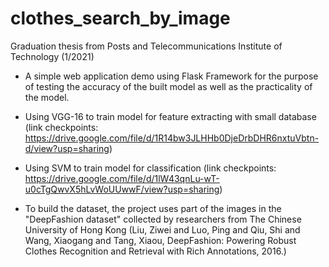 # clothes_search_by_image
Graduation thesis from Posts and Telecommunications Institute of Technology (1/2021)

- A simple web application demo using Flask Framework for the purpose of testing the accuracy of the built model as well as the practicality of the model.

- Using VGG-16 to train model for feature extracting with small database
(link checkpoints: https://drive.google.com/file/d/1R14bw3JLHHb0DjeDrbDHR6nxtuVbtn-d/view?usp=sharing)

- Using SVM to train model for classification
(link checkpoints: https://drive.google.com/file/d/1lW43qnLu-wT-u0cTgQwvX5hLvWoUUwwF/view?usp=sharing)

- To build the dataset, the project uses part of the images in the "DeepFashion dataset" collected by researchers from The Chinese University of Hong Kong (Liu, Ziwei and Luo, Ping and Qiu, Shi and Wang, Xiaogang and Tang,
Xiaou, DeepFashion: Powering Robust Clothes Recognition and Retrieval
with Rich Annotations, 2016.)
